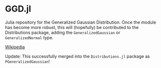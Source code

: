 # GGD.jl

Julia repository for the Generalized Gaussian Distribution. Once the module has become more robust, this will (hopefully) 
be contributed to the Distributions package, adding the `GeneralizedGaussian` or `GeneralizedNormal` type.

[Wikipedia](https://en.wikipedia.org/wiki/Generalized_normal_distribution)

Update: This successfully merged into the `Distributions.jl` package as `PGeneralizedGaussian`!
